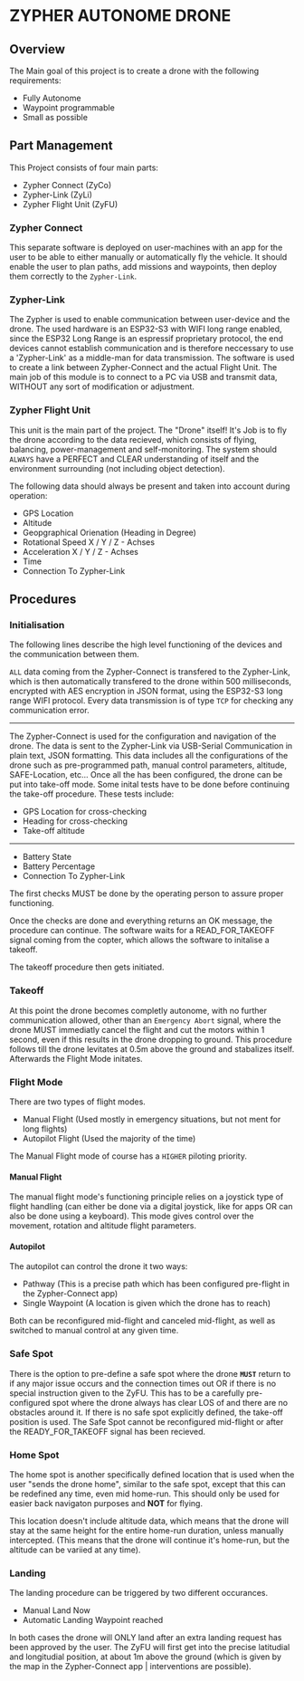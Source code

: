 # ZYPHER AUTONOME DRONE

## Overview

The Main goal of this project is to create a drone with the following requirements:

- Fully Autonome
- Waypoint programmable
- Small as possible

## Part Management

This Project consists of four main parts:

- Zypher Connect    (ZyCo)
- Zypher-Link       (ZyLi)
- Zypher Flight Unit (ZyFU)

### Zypher Connect

This separate software is deployed on user-machines with an app for the user to be able to either manually or automatically fly the vehicle.
It should enable the user to plan paths, add missions and waypoints, then deploy them correctly to the `Zypher-Link`.

### Zypher-Link

The Zypher is used to enable communication between user-device and the drone.
The used hardware is an ESP32-S3 with WIFI long range enabled, since the ESP32 Long Range is an espressif proprietary protocol, the end devices cannot establish communication and is therefore neccessary to use a 'Zypher-Link' as a middle-man for data transmission.
The software is used to create a link between Zypher-Connect and the actual Flight Unit.
The main job of this module is to connect to a PC via USB and transmit data, WITHOUT any sort of modification or adjustment.

### Zypher Flight Unit

This unit is the main part of the project. The "Drone" itself! It's Job is to fly the drone according to the data recieved, which consists of flying, balancing, power-management and self-monitoring. The system should `ALWAYS` have a PERFECT and CLEAR understanding of itself and the environment surrounding (not including object detection).

The following data should always be present and taken into account during operation:

- GPS Location
- Altitude
- Geopgraphical Orienation (Heading in Degree)
- Rotational Speed X / Y / Z - Achses
- Acceleration X / Y / Z - Achses
- Time
- Connection To Zypher-Link

## Procedures

### Initialisation

The following lines describe the high level functioning of the devices and the communication between them.

`ALL` data coming from the Zypher-Connect is transfered to the Zypher-Link, which is then automatically transfered to the drone within 500 milliseconds, encrypted with AES encryption in JSON format, using the ESP32-S3 long range WIFI protocol.
Every data transmission is of type `TCP` for checking any communication error.

---

The Zypher-Connect is used for the configuration and navigation of the drone. The data is sent to the Zypher-Link via USB-Serial Communication in plain text, JSON formatting. This data includes all the configurations of the drone such as pre-programmed path, manual control parameters, altitude, SAFE-Location, etc...
Once all the has been configured, the drone can be put into take-off mode. Some inital tests have to be done before continuing the take-off procedure.
These tests include:

- GPS Location for cross-checking
- Heading for cross-checking
- Take-off altitude

---

- Battery State
- Battery Percentage
- Connection To Zypher-Link

The first checks MUST be done by the operating person to assure proper functioning.

Once the checks are done and everything returns an OK message, the procedure can continue. The software waits for a READ_FOR_TAKEOFF signal coming from the copter, which allows the software to initalise a takeoff.

The takeoff procedure then gets initiated.

### Takeoff

At this point the drone becomes completly autonome, with no further communication allowed, other than an `Emergency Abort` signal, where the drone MUST immediatly cancel the flight and cut the motors within 1 second, even if this results in the drone dropping to ground. This procedure follows till the drone levitates at 0.5m above the ground and stabalizes itself. Afterwards the Flight Mode initates.

### Flight Mode

There are two types of flight modes.

- Manual Flight (Used mostly in emergency situations, but not ment for long flights)
- Autopilot Flight (Used the majority of the time)

The Manual Flight mode of course has a `HIGHER` piloting priority.

#### Manual Flight

The manual flight mode's functioning principle relies on a joystick type of flight handling (can either be done via a digital joystick, like for apps OR can also be done using a keyboard). This mode gives control over the movement, rotation and altitude flight parameters.

#### Autopilot

The autopilot can control the drone it two ways:

- Pathway (This is a precise path which has been configured pre-flight in the Zypher-Connect app)
- Single Waypoint (A location is given which the drone has to reach)

Both can be reconfigured mid-flight and canceled mid-flight, as well as switched to manual control at any given time.

### Safe Spot

There is the option to pre-define a safe spot where the drone __`MUST`__ return to if any major issue occurs and the connection times out OR if there is no special instruction given to the ZyFU. This has to be a carefully pre-configured spot where the drone always has clear LOS of and there are no obstacles around it. If there is no safe spot explicitly defined, the take-off position is used. The Safe Spot cannot be reconfigured mid-flight or after the READY_FOR_TAKEOFF signal has been recieved.

### Home Spot

The home spot is another specifically defined location that is used when the user "sends the drone home", similar to the safe spot, except that this can be redefined any time, even mid home-run. This should only be used for easier back navigaton purposes and __NOT__ for flying.

This location doesn't include altitude data, which means that the drone will stay at the same height for the entire home-run duration, unless manually intercepted. (This means that the drone will continue it's home-run, but the altitude can be variied at any time).

### Landing

The landing procedure can be triggered by two different occurances.

- Manual Land Now
- Automatic Landing Waypoint reached

In both cases the drone will ONLY land after an extra landing request has been approved by the user. The ZyFU will first get into the precise latitudial and longitudial position, at about 1m above the ground (which is given by the map in the Zypher-Connect app | interventions are possible).
